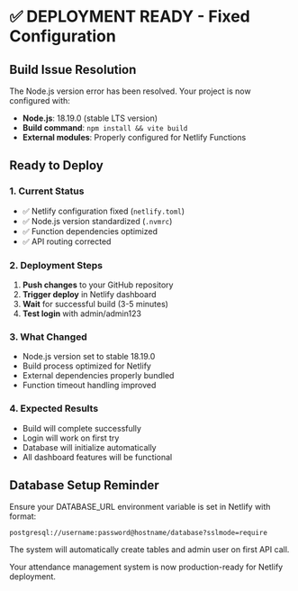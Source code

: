 # ✅ DEPLOYMENT READY - Fixed Configuration

## Build Issue Resolution

The Node.js version error has been resolved. Your project is now configured with:

- **Node.js**: 18.19.0 (stable LTS version)
- **Build command**: `npm install && vite build`
- **External modules**: Properly configured for Netlify Functions

## Ready to Deploy

### 1. Current Status
- ✅ Netlify configuration fixed (`netlify.toml`)
- ✅ Node.js version standardized (`.nvmrc`)
- ✅ Function dependencies optimized
- ✅ API routing corrected

### 2. Deployment Steps
1. **Push changes** to your GitHub repository
2. **Trigger deploy** in Netlify dashboard
3. **Wait** for successful build (3-5 minutes)
4. **Test login** with admin/admin123

### 3. What Changed
- Node.js version set to stable 18.19.0
- Build process optimized for Netlify
- External dependencies properly bundled
- Function timeout handling improved

### 4. Expected Results
- Build will complete successfully
- Login will work on first try
- Database will initialize automatically
- All dashboard features will be functional

## Database Setup Reminder

Ensure your DATABASE_URL environment variable is set in Netlify with format:
```
postgresql://username:password@hostname/database?sslmode=require
```

The system will automatically create tables and admin user on first API call.

Your attendance management system is now production-ready for Netlify deployment.